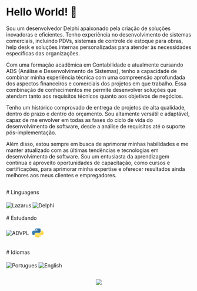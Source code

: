 # Hello World! 👋
Sou um desenvolvedor Delphi apaixonado pela criação de soluções inovadoras e eficientes. Tenho experiência no desenvolvimento de sistemas comerciais, incluindo PDVs, sistemas de controle de estoque para obras, help desk e soluções internas personalizadas para atender às necessidades específicas das organizações.

Com uma formação acadêmica em Contabilidade e atualmente cursando ADS (Análise e Desenvolvimento de Sistemas), tenho a capacidade de combinar minha experiência técnica com uma compreensão aprofundada dos aspectos financeiros e comerciais dos projetos em que trabalho. Essa combinação de conhecimentos me permite desenvolver soluções que atendam tanto aos requisitos técnicos quanto aos objetivos de negócios.

Tenho um histórico comprovado de entrega de projetos de alta qualidade, dentro do prazo e dentro do orçamento. Sou altamente versátil e adaptável, capaz de me envolver em todas as fases do ciclo de vida do desenvolvimento de software, desde a análise de requisitos até o suporte pós-implementação.

Além disso, estou sempre em busca de aprimorar minhas habilidades e me manter atualizado com as últimas tendências e tecnologias em desenvolvimento de software. Sou um entusiasta da aprendizagem contínua e aproveito oportunidades de capacitação, como cursos e certificações, para aprimorar minha expertise e oferecer resultados ainda melhores aos meus clientes e empregadores.

##

<div style="display: inline_block">
# Linguagens
  <br> <br>
  
<img align="center" alt="Lazarus" height="40" width="40" src="https://wiki.freepascal.org/images/e/ec/Lazarus-icons-exe-proposal-bpsoftware.png">
  
<img align="center" alt="Delphi" height="40" width="40" src="https://cdn-icons-png.flaticon.com/512/5968/5968252.png">

</div>

  <div style="display: inline_block"><br>
# Estudando
  <br> <br>
    
<img align="center" alt="ADVPL" height="30" width="50" src="https://bluecast.com.br/wp-content/uploads/2021/11/Bluecast-IT-Outsourcing-ADVPL.jpg">
  
<img align="center" alt="Python" height="30" width="40" src="https://raw.githubusercontent.com/devicons/devicon/master/icons/python/python-original.svg">
  
</div>

##

<div style="display: inline_block">
# Idiomas  
  <br> <br>
  
<img align="center" alt="Portugues" height="40" width="40" src="https://upload.wikimedia.org/wikipedia/commons/thumb/d/d4/Brazilian_Flag_-_round.svg/512px-Brazilian_Flag_-_round.svg.png">
  
 <img align="center" alt="English" height="40" width="40" src="https://static.vecteezy.com/system/resources/previews/011/571/446/non_2x/circle-flag-of-usa-free-png.png">

</div>

##
  
  <div align="center"> 
  <a href="https://www.linkedin.com/in/amancio-santos/" target="_blank"><img src="https://img.shields.io/badge/-LinkedIn-%230077B5?style=for-the-badge&logo=linkedin&logoColor=white" target="_blank"></a>
</div>


<!--
**robsondpreuss/robsondpreuss** is a ✨ _special_ ✨ repository because its `README.md` (this file) appears on your GitHub profile.

Here are some ideas to get you started: ;)

- 🔭 I’m currently working on ...
- 🌱 I’m currently learning ...
- 👯 I’m looking to collaborate on ...
- 🤔 I’m looking for help with ...
- 💬 Ask me about ...
- 📫 How to reach me: ...
- 😄 Pronouns: ...
- ⚡ Fun fact: ...
-->
